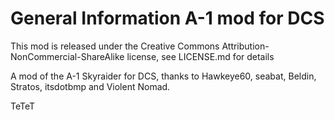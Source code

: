 # General Information A-1 mod for DCS

This mod is released under the Creative Commons Attribution-NonCommercial-ShareAlike license, see LICENSE.md for details

A mod of the A-1 Skyraider for DCS, thanks to Hawkeye60, seabat, Beldin, Stratos, itsdotbmp and Violent Nomad.

TeTeT
